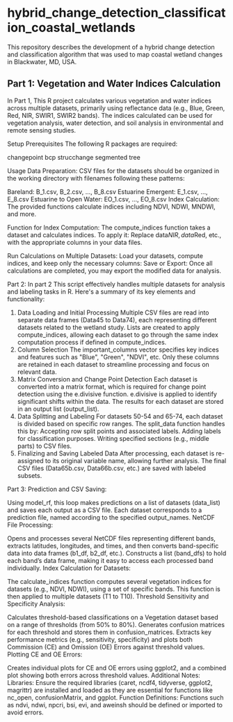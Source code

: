# hybrid_change_detection_classification_coastal_wetlands
This repository describes the development of a hybrid change detection and classification algorithm that was used to map coastal wetland changes in Blackwater, MD, USA.


## Part 1: Vegetation and Water Indices Calculation
In Part 1, This R project calculates various vegetation and water indices across multiple datasets, primarily using reflectance data (e.g., Blue, Green, Red, NIR, SWIR1, SWIR2 bands). The indices calculated can be used for vegetation analysis, water detection, and soil analysis in environmental and remote sensing studies.

Setup
Prerequisites
The following R packages are required:

changepoint
bcp
strucchange
segmented
tree

Usage
Data Preparation: CSV files for the datasets should be organized in the working directory with filenames following these patterns:

Bareland: B_1.csv, B_2.csv, ..., B_8.csv
Estuarine Emergent: E_1.csv, ..., E_8.csv
Estuarine to Open Water: EO_1.csv, ..., EO_8.csv
Index Calculation: The provided functions calculate indices including NDVI, NDWI, MNDWI, and more.

Function for Index Computation: The compute_indices function takes a dataset and calculates indices. To apply it:
Replace data$NIR, data$Red, etc., with the appropriate columns in your data files.

Run Calculations on Multiple Datasets: Load your datasets, compute indices, and keep only the necessary columns:
Save or Export: Once all calculations are completed, you may export the modified data for analysis.

Part 2: In part 2 This script effectively handles multiple datasets for analysis and labeling tasks in R. Here's a summary of its key elements and functionality:

1. Data Loading and Initial Processing
Multiple CSV files are read into separate data frames (Data45 to Data74), each representing different datasets related to the wetland study.
Lists are created to apply compute_indices, allowing each dataset to go through the same index computation process if defined in compute_indices.
2. Column Selection
The important_columns vector specifies key indices and features such as "Blue", "Green", "NDVI", etc. Only these columns are retained in each dataset to streamline processing and focus on relevant data.
3. Matrix Conversion and Change Point Detection
Each dataset is converted into a matrix format, which is required for change point detection using the e.divisive function.
e.divisive is applied to identify significant shifts within the data. The results for each dataset are stored in an output list (output_list).
4. Data Splitting and Labeling
For datasets 50-54 and 65-74, each dataset is divided based on specific row ranges. The split_data function handles this by:
Accepting row split points and associated labels.
Adding labels for classification purposes.
Writing specified sections (e.g., middle parts) to CSV files.
5. Finalizing and Saving Labeled Data
After processing, each dataset is re-assigned to its original variable name, allowing further analysis.
The final CSV files (Data65b.csv, Data66b.csv, etc.) are saved with labeled subsets.

Part 3: 
Prediction and CSV Saving:

Using model_rf, this loop makes predictions on a list of datasets (data_list) and saves each output as a CSV file. Each dataset corresponds to a prediction file, named according to the specified output_names.
NetCDF File Processing:

Opens and processes several NetCDF files representing different bands, extracts latitudes, longitudes, and times, and then converts band-specific data into data frames (b1_df, b2_df, etc.).
Constructs a list (band_dfs) to hold each band’s data frame, making it easy to access each processed band individually.
Index Calculation for Datasets:

The calculate_indices function computes several vegetation indices for datasets (e.g., NDVI, NDWI), using a set of specific bands.
This function is then applied to multiple datasets (T1 to T10).
Threshold Sensitivity and Specificity Analysis:

Calculates threshold-based classifications on a Vegetation dataset based on a range of thresholds (from 50% to 80%).
Generates confusion matrices for each threshold and stores them in confusion_matrices.
Extracts key performance metrics (e.g., sensitivity, specificity) and plots both Commission (CE) and Omission (OE) Errors against threshold values.
Plotting CE and OE Errors:

Creates individual plots for CE and OE errors using ggplot2, and a combined plot showing both errors across threshold values.
Additional Notes:
Libraries: Ensure the required libraries (caret, ncdf4, tidyverse, ggplot2, magrittr) are installed and loaded as they are essential for functions like nc_open, confusionMatrix, and ggplot.
Function Definitions: Functions such as ndvi, ndwi, npcri, bsi, evi, and aweinsh should be defined or imported to avoid errors.

